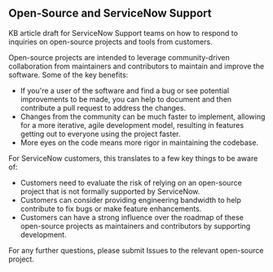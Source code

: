 ## Open-Source and ServiceNow Support
KB article draft for ServiceNow Support teams on how to respond to inquiries on open-source projects and tools from customers.

Open-source projects are intended to leverage community-driven collaboration from maintainers and contributors to maintain and improve the software. Some of the key benefits:
- If you're a user of the software and find a bug or see potential improvements to be made, you can help to document and then contribute a pull request to address the changes.
- Changes from the community can be much faster to implement, allowing for a more iterative, agile development model, resulting in features getting out to everyone using the project faster. 
- More eyes on the code means more rigor in maintaining the codebase. 

For ServiceNow customers, this translates to a few key things to be aware of: 
- Customers need to evaluate the risk of relying on an open-source project that is not formally supported by ServiceNow. 
- Customers can consider providing engineering bandwidth to help contribute to fix bugs or make feature enhancements. 
- Customers can have a strong influence over the roadmap of these open-source projects as maintainers and contributors by supporting development. 

For any further questions, please submit Issues to the relevant open-source project. 
